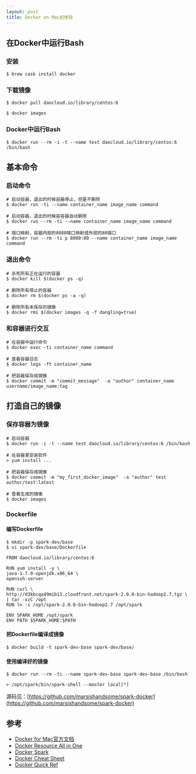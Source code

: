```yaml
---
layout: post
title: Docker on Mac初体验
---
```


## 在Docker中运行Bash
### 安装
```
$ brew cask install docker
```

### 下载镜像
```
$ docker pull daocloud.io/library/centos:6

$ docker images
```

### Docker中运行Bash
```
$ docker run --rm -i -t --name test daocloud.io/library/centos:6 /bin/bash
```

## 基本命令

### 启动命令
```
# 启动容器，退出的时候容器停止，但是不删除
$ docker run -ti --name container_name image_name command

# 启动容器，退出的时候容容器自动删除
$ docker run --rm -ti --name container_name image_name command

# 端口映射，容器内部的8080端口映射成外部的80端口
$ docker run --rm -ti p 8080:80 --name container_name image_name command
```

### 退出命令
```
# 杀死所有正在运行的容器
$ docker kill $(docker ps -q)

# 删除所有停止的容器
$ docker rm $(docker ps -a -q)

# 删除所有未保存的镜像
$ docker rmi $(docker images -q -f dangling=true)
```

### 和容器进行交互
```
# 在容器中运行命令
$ docker exec -ti container_name command

# 查看容器日志
$ docker logs -ft container_name

# 把容器保存成镜像
$ docker commit -m "commit_message"  -a "author" container_name username/image_name:tag
```

## 打造自己的镜像
### 保存容器为镜像
```
# 启动容器
$ docker run -i -t --name test daocloud.io/library/centos:6 /bin/bash

# 在容器里安装软件
> yum install ...

# 把容器保存成镜像
$ docker commit -m "my_first_docker_image"  -a "author" test author/test:latest

# 查看生成的镜像
$ docker images
```

### Dockerfile

#### 编写Dockerfile
```
$ mkdir -p spark-dev/base
$ vi spark-dev/base/Dockerfile
```

```
FROM daocloud.io/library/centos:6

RUN yum install -y \
java-1.7.0-openjdk.x86_64 \
openssh-server

RUN curl \
http://d3kbcqa49mib13.cloudfront.net/spark-2.0.0-bin-hadoop2.7.tgz \
| tar -xzC /opt
RUN ln -s /opt/spark-2.0.0-bin-hadoop2.7 /opt/spark

ENV SPARK_HOME /opt/spark
ENV PATH $SPARK_HOME:$PATH
```

#### 把Dockerfile编译成镜像
```
$ docker build -t spark-dev-base spark-dev/base/
```

#### 使用编译好的镜像
```
$ docker run --rm -ti --name spark-dev-base spark-dev-base /bin/bash

> /opt/spark/bin/spark-shell --master local[*]
```

源码见：[https://github.com/marsishandsome/spark-docker](https://github.com/marsishandsome/spark-docker)

## 参考
- [Docker for Mac官方文档](https://docs.docker.com/docker-for-mac/)
- [Docker Resource All in One](https://github.com/hangyan/docker-resources/blob/master/README_zh.md)
- [Docker Spark](https://github.com/sequenceiq/docker-spark)
- [Docker Cheat Sheet](http://zeroturnaround.com/wp-content/uploads/2016/03/Docker-cheat-sheet-by-RebelLabs.png)
- [Docker Quick Ref](https://github.com/dimonomid/docker-quick-ref)
